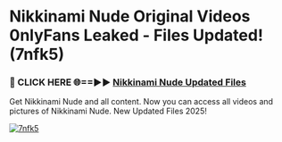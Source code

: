 # Nikkinami Nude Original Videos 0nlyFans Leaked - Files Updated! (7nfk5)

<h3>🔴 CLICK HERE 🌐==►► <a href="https://tinyurl.com/yrmya6cz" rel="nofollow">Nikkinami Nude Updated Files</a></h3>

Get Nikkinami Nude and all content. Now you can access all videos and pictures of Nikkinami Nude. New Updated Files 2025!

[![7nfk5](https://i.imgur.com/FMdXYCs.gif)](https://tinyurl.com/yrmya6cz)
